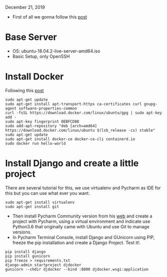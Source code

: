 December 21, 2019
* First of all we gonna follow this [post](http://pawamoy.github.io/2018/02/01/docker-compose-django-postgres-nginx.html)

# Base Server
* OS: ubuntu-18.04.2-live-server-amd64.iso
* Basic Setup, only OpenSSH

# Install Docker
Following this [post](https://medium.com/@sh.tsang/installation-of-docker-3b18d9e70bea)
```
sudo apt-get update
sudo apt-get install apt-transport-https ca-certificates curl gnupg-agent software-properties-common
curl -fsSL https://download.docker.com/linux/ubuntu/gpg | sudo apt-key add -
sudo apt-key fingerprint 0EBFCD88
sudo add-apt-repository "deb [arch=amd64] https://download.docker.com/linux/ubuntu $(lsb_release -cs) stable"
sudo apt-get update
sudo apt-get install docker-ce docker-ce-cli containerd.io
sudo docker run hello-world
```

# Install Django and create a little project
There are several tutorial for this, we use virtualenv and Pycharm as IDE for this but you can use what ever you want.
```
sudo apt-get install virtualenv
sudo apt-get install git
```
* Then install Pycharm Community version from his [web](https://www.jetbrains.com/es-es/pycharm/download/#section=linux)
and create a project with Pycharm, using a virtual environment and indicate use Python3.6 that originally came with Ubuntu and use
Git to manage versions. 
* In Pycharm Terminal Console, install Django and GUnicorn using PIP, freeze the pip installation and create a Django Project. Test it!.
```
pip install django
pip install gunicorn
pip freeze > requirements.txt
django-admin startproject djdocker
gunicorn --chdir djdocker --bind :8000 djdocker.wsgi:application
```
